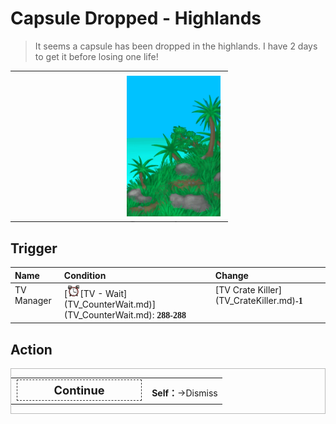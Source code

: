 # Capsule Dropped - Highlands  
> It seems a capsule has been dropped in the highlands. I have 2 days to get it before losing one life!  
  
<table class="table table-bordered" data-toggle="table"  data-show-header="false"><thead style="display:none"><tr ><th  style="width:50%;text-align:left;vertical-align:top;"  data-sortable="true"  >title</th><th  style="width:50%;text-align:left;vertical-align:top;"  ></th></tr></thead><tr ><td  style="width:50%;text-align:left;vertical-align:top;"  ></td><td  style="width:50%;text-align:left;vertical-align:top;"  ><div style="float:right; margin:5px"><div class="gamecard" style="width:150px; height:225px;"><a href="Event_TVPackageHighlands.md" style="color:black"><img decoding="async" src="../wiki/Sprite/Highlands.png" class="cardimage" style="max-width:150px;max-height:225px;"><span style="font-size: 25px;">Capsule Dropped - Highlands</span></a></div></div></td></tr></tbody></table>  
  
## Trigger  
<table class="table table-bordered" data-toggle="table"  ><thead style=""><tr ><th  style="text-align:left;vertical-align:top;"  >Name</th><th  style="text-align:left;vertical-align:top;"  >Condition</th><th  style="text-align:left;vertical-align:top;"  >Change</th></tr></thead><tr ><td  style="text-align:left;vertical-align:top;"  >TV Manager</td><td  style="text-align:left;vertical-align:top;"  >[<div style="width:20px;display:inline-block;text-align:center"><img decoding="async" src="../wiki/Sprite/AlarmClock.png" href="a.md" style="max-width:20px;max-height:20px;"></div>[TV - Wait](TV_CounterWait.md)](TV_CounterWait.md): <span style="font-family:ui-monospace"><b>288-288</b></span></td><td  style="text-align:left;vertical-align:top;"  >[TV Crate Killer](TV_CrateKiller.md)<span style="font-family:ui-monospace"><b>-1</b></span></td></tr></tbody></table>  
  
## Action  
<div  style="border:1px solid #BBB"><table><tr><td rowspan="2" style="width:200px;text-align:center;font-size:1.3em;font-weight:bold"><div style="padding:5px;border:1px dashed #333"><div>Continue</div></div></td><td></td></tr><tr><td><b>Self：</b>→Dismiss</td></tr></table></div>  
  
  


<script>document.title="Capsule Dropped - Highlands - Card Survival Wiki";</script>